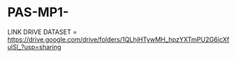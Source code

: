 # PAS-MP1-
LINK DRIVE DATASET = https://drive.google.com/drive/folders/1QLhjHTywMH_hpzYXTmPU2G6icXfulSl_?usp=sharing
